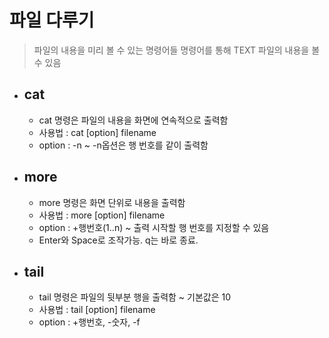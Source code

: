 # 파일 다루기
> 파일의 내용을 미리 볼 수 있는 명령어들
> 명령어를 통해 TEXT 파일의 내용을 볼 수 있음

* ## cat
    - cat 명령은 파일의 내용을 화면에 연속적으로 출력함
    - 사용법 : cat [option] filename
    - option : -n ~ -n옵션은 행 번호를 같이 출력함
* ## more
    - more 명령은 화면 단위로 내용을 출력함
    - 사용법 : more [option] filename
    - option : +행번호(1..n) ~ 출력 시작할 행 번호를 지정할 수 있음
    - Enter와 Space로 조작가능. q는 바로 종료.
* ## tail
    - tail 명령은 파일의 뒷부분 행을 출력함 ~ 기본값은 10
    - 사용법 : tail [option] filename
    - option : +행번호, -숫자, -f



